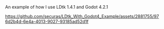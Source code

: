 An example of how I use LDtk 1.4.1 and Godot 4.2.1


https://github.com/securas/LDtk_With_Godot4_Example/assets/2881755/976d2b4d-6e4a-4013-9027-93185ad52d1f

